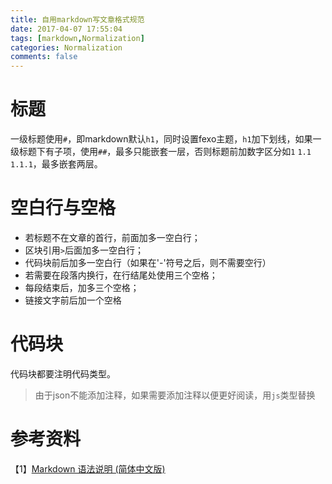 ```yaml
---
title: 自用markdown写文章格式规范
date: 2017-04-07 17:55:04
tags: [markdown,Normalization]
categories: Normalization
comments: false
---
```


# 标题
一级标题使用`#`，即markdown默认`h1`，同时设置fexo主题，`h1`加下划线，如果一级标题下有子项，使用`##`，最多只能嵌套一层，否则标题前加数字区分如`1` `1.1` `1.1.1`，最多嵌套两层。

# 空白行与空格
- 若标题不在文章的首行，前面加多一空白行；   
- 区块引用`>`后面加多一空白行；   
- 代码块前后加多一空白行（如果在'-'符号之后，则不需要空行）   
- 若需要在段落内换行，在行结尾处使用三个空格；   
- 每段结束后，加多三个空格；   
- 链接文字前后加一个空格

# 代码块
代码块都要注明代码类型。   
> 由于json不能添加注释，如果需要添加注释以便更好阅读，用`js`类型替换

# 参考资料
【1】[Markdown 语法说明 (简体中文版)](http://wowubuntu.com/markdown/)   